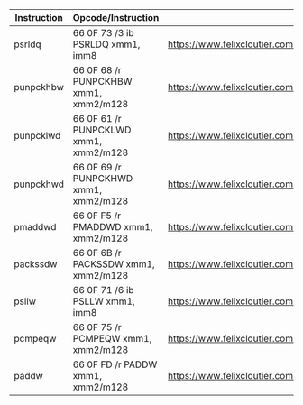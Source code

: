 | Instruction | Opcode/Instruction                    | Source                                                                     |
| ----------- | ------------------------------------- | -------------------------------------------------------------------------- |
| psrldq      | 66 0F 73 /3 ib PSRLDQ xmm1, imm8      | https://www.felixcloutier.com/x86/psrldq                                   |
| punpckhbw   | 66 0F 68 /r PUNPCKHBW xmm1, xmm2/m128 | https://www.felixcloutier.com/x86/punpckhbw:punpckhwd:punpckhdq:punpckhqdq |
| punpcklwd   | 66 0F 61 /r PUNPCKLWD xmm1, xmm2/m128 | https://www.felixcloutier.com/x86/punpcklbw:punpcklwd:punpckldq:punpcklqdq |
| punpckhwd   | 66 0F 69 /r PUNPCKHWD xmm1, xmm2/m128 | https://www.felixcloutier.com/x86/punpckhbw:punpckhwd:punpckhdq:punpckhqdq |
| pmaddwd     | 66 0F F5 /r PMADDWD xmm1, xmm2/m128   | https://www.felixcloutier.com/x86/pmaddwd                                  |
| packssdw    | 66 0F 6B /r PACKSSDW xmm1, xmm2/m128  | https://www.felixcloutier.com/x86/packsswb:packssdw                        |
| psllw       | 66 0F 71 /6 ib PSLLW xmm1, imm8       | https://www.felixcloutier.com/x86/psllw:pslld:psllq                        |
| pcmpeqw     | 66 0F 75 /r PCMPEQW xmm1, xmm2/m128   | https://www.felixcloutier.com/x86/pcmpeqb:pcmpeqw:pcmpeqd                  |
| paddw       | 66 0F FD /r PADDW xmm1, xmm2/m128     | https://www.felixcloutier.com/x86/paddb:paddw:paddd:paddq                  |
